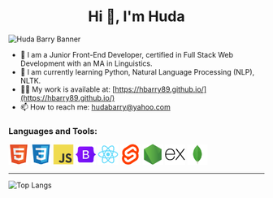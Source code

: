 <h1 align="center">Hi 👋, I'm Huda</h1>

![Huda Barry Banner](https://github.com/hbarry89/hbarry89.github.io/assets/106551259/6d8dbfb3-e954-4361-92b5-da8ca205c467)

- 💖 I am a Junior Front-End Developer, certified in Full Stack Web Development with an MA in Linguistics.
- 🌱 I am currently learning Python, Natural Language Processing (NLP), NLTK.
- 👩‍💻 My work is available at: [https://hbarry89.github.io/](https://hbarry89.github.io/)
- 📫 How to reach me: hudabarry@yahoo.com

<h3>Languages and Tools:</h3>
<div style="display: inline;">
  <img src="https://raw.githubusercontent.com/devicons/devicon/master/icons/html5/html5-original.svg" alt="HTML" height="40" title="HTML"/>
  <img src="https://raw.githubusercontent.com/devicons/devicon/master/icons/css3/css3-original.svg" alt="CSS" height="40" title="CSS"/>
  <img src="https://raw.githubusercontent.com/devicons/devicon/master/icons/javascript/javascript-original.svg" alt="JavaScript" height="40" title="JavaScript"/>
  <img src="https://raw.githubusercontent.com/devicons/devicon/master/icons/bootstrap/bootstrap-original.svg" alt="Bootstrap" height="40" title="Bootstrap"/>
  <img src="https://raw.githubusercontent.com/devicons/devicon/master/icons/react/react-original.svg" alt="React" height="40" title="React"/>
  <img src="https://raw.githubusercontent.com/devicons/devicon/master/icons/svelte/svelte-original.svg" alt="Svelte" height="40" title="Svelte"/>
  <img src="https://raw.githubusercontent.com/devicons/devicon/master/icons/nodejs/nodejs-original.svg" alt="Node.js" height="40" title="Node.js"/>
  <img src="https://raw.githubusercontent.com/devicons/devicon/master/icons/express/express-original.svg" alt="Express.js" height="40" title="Express.js"/>
  <img src="https://raw.githubusercontent.com/devicons/devicon/master/icons/mongodb/mongodb-original.svg" alt="MongoDB" height="40" title="MongoDB"/>
</div>
<hr>

![Top Langs](https://github-readme-stats.vercel.app/api/top-langs/?username=hbarry89&layout=compact)

<!---
hbarry89/hbarry89 is a ✨ special ✨ repository because its `README.md` (this file) appears on your GitHub profile.
You can click the Preview link to take a look at your changes.
--->
